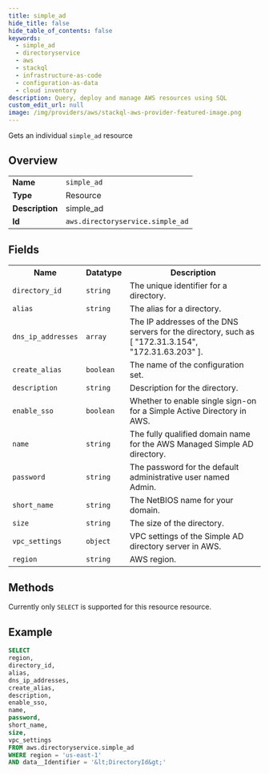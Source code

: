 ```yaml
---
title: simple_ad
hide_title: false
hide_table_of_contents: false
keywords:
  - simple_ad
  - directoryservice
  - aws
  - stackql
  - infrastructure-as-code
  - configuration-as-data
  - cloud inventory
description: Query, deploy and manage AWS resources using SQL
custom_edit_url: null
image: /img/providers/aws/stackql-aws-provider-featured-image.png
---
```

Gets an individual <code>simple_ad</code> resource

## Overview
<table><tbody>
<tr><td><b>Name</b></td><td><code>simple_ad</code></td></tr>
<tr><td><b>Type</b></td><td>Resource</td></tr>
<tr><td><b>Description</b></td><td>simple_ad</td></tr>
<tr><td><b>Id</b></td><td><code>aws.directoryservice.simple_ad</code></td></tr>
</tbody></table>

## Fields
<table><tbody>
<tr><th>Name</th><th>Datatype</th><th>Description</th></tr>
<tr><td><code>directory_id</code></td><td><code>string</code></td><td>The unique identifier for a directory.</td></tr>
<tr><td><code>alias</code></td><td><code>string</code></td><td>The alias for a directory.</td></tr>
<tr><td><code>dns_ip_addresses</code></td><td><code>array</code></td><td>The IP addresses of the DNS servers for the directory, such as &#91; "172.31.3.154", "172.31.63.203" &#93;.</td></tr>
<tr><td><code>create_alias</code></td><td><code>boolean</code></td><td>The name of the configuration set.</td></tr>
<tr><td><code>description</code></td><td><code>string</code></td><td>Description for the directory.</td></tr>
<tr><td><code>enable_sso</code></td><td><code>boolean</code></td><td>Whether to enable single sign-on for a Simple Active Directory in AWS.</td></tr>
<tr><td><code>name</code></td><td><code>string</code></td><td>The fully qualified domain name for the AWS Managed Simple AD directory.</td></tr>
<tr><td><code>password</code></td><td><code>string</code></td><td>The password for the default administrative user named Admin.</td></tr>
<tr><td><code>short_name</code></td><td><code>string</code></td><td>The NetBIOS name for your domain.</td></tr>
<tr><td><code>size</code></td><td><code>string</code></td><td>The size of the directory.</td></tr>
<tr><td><code>vpc_settings</code></td><td><code>object</code></td><td>VPC settings of the Simple AD directory server in AWS.</td></tr>
<tr><td><code>region</code></td><td><code>string</code></td><td>AWS region.</td></tr>

</tbody></table>

## Methods
Currently only <code>SELECT</code> is supported for this resource resource.

## Example
```sql
SELECT
region,
directory_id,
alias,
dns_ip_addresses,
create_alias,
description,
enable_sso,
name,
password,
short_name,
size,
vpc_settings
FROM aws.directoryservice.simple_ad
WHERE region = 'us-east-1'
AND data__Identifier = '&lt;DirectoryId&gt;'
```
